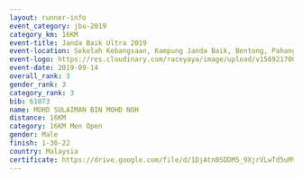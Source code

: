 ```yaml
---
layout: runner-info 
event_category: jbu-2019 
category_km: 16KM 
event-title: Janda Baik Ultra 2019
event-location: Sekolah Kebangsaan, Kampung Janda Baik, Bentong, Pahang, Malaysia 
event-logo: https://res.cloudinary.com/raceyaya/image/upload/v1569217009/logo/janda-baik_vch1pc.jpg 
event-date: 2019-09-14 
overall_rank: 3
gender_rank: 3
category_rank: 3
bib: 61073
name: MOHD SULAIMAN BIN MOHD NOH
distance: 16KM
category: 16KM Men Open
gender: Male
finish: 1-36-22
country: Malaysia
certificate: https://drive.google.com/file/d/1DjAtn0SDDM5_9XjrVLwTd5uMVoQSKiKP/view?usp=sharing
---
```

